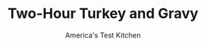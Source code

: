 ---
layout: ../../layouts/MarkdownPostLayout.astro
title: Two-Hour Turkey and Gravy
author: America's Test Kitchen
pubDate: 2023-03-15
description: "With two small cuts, we cooked a juicy roast turkey for the holidays in just 2 hours."
image_url: https://res.cloudinary.com/hksqkdlah/image/upload/ar_1:1,c_fill,dpr_2.0,f_auto,fl_lossy.progressive.strip_profile,g_faces:auto,q_auto:low,w_344/25107_sfs-no-fuss-turkey-with-gravy-14
tags: ["Main Courses","American","Turkey","Roasts","Thanksgiving"]
calories: 6856
protein: 76
carbohydrates: 7
fats: 
fiber: 1
ingredients: ["2 , onions, quartered through root end","2 , carrots, peeled and cut into 3-inch pieces","1 , celery rib, cut into 3-inch pieces","1 (12- to 14-pound) prebrined, turkey, neck reserved, giblets discarded","3 tablespoons, extra-virgin olive oil",", Kosher salt and pepper","3 cups, water, plus extra as needed","1 tablespoon, unsalted butter","1/4 cup, dry white wine","1/4 cup, all-purpose flour","4 sprigs, fresh thyme","1 sprig fresh, sage"]
serves: 12
time: "2¾ hours, plus 45 minutes resting"
instructions: ["Adjust oven rack to lowest position and heat oven to 450 degrees. Scatter onions, carrots, celery, and turkey neck in bottom of large roasting pan. Set V-rack over vegetables in roasting pan. Pat turkey dry with paper towels and tuck wingtips behind back. Transfer turkey, breast side up, to V-rack.","Using sharp knife, slice through skin between breast and leg on each side of turkey to expose entire underside of thigh without cutting into meat. Combine oil, 1 tablespoon salt, and 1 1/2 teaspoons pepper in small bowl. Brush turkey all over with oil mixture.","Roast turkey until thickest part of breast registers 120 degrees and thickest part of thighs registers at least 135 degrees, 60 to 70 minutes.","Reduce oven temperature to 250 degrees and continue to roast turkey until breast registers 160 degrees and thighs register 175 degrees, 35 to 45 minutes longer. Transfer turkey to carving board and let rest for 45 minutes.","While turkey rests, transfer vegetables and turkey neck from roasting pan to bowl, leaving turkey juices behind. Add water to roasting pan with turkey juices and scrape up any browned bits from pan bottom. Transfer deglazed juices to 4-cup liquid measuring cup; add extra water, if needed, to equal 4 cups.","Melt butter in Dutch oven over medium-high heat. Add vegetables and turkey neck and cook until any liquid has evaporated and browned bits begin to form on bottom of pot, 3 to 5 minutes. Add wine and cook until nearly evaporated, about 2 minutes, scraping up any browned bits.","Sprinkle flour over top and cook, stirring constantly, for 1 minute. Add thyme sprigs, sage sprig, deglazed pan juices, 1/2 teaspoon salt, and 1/2 teaspoon pepper. Bring to boil, then reduce heat to medium-low and simmer until thickened to gravy consistency, 12 to 15 minutes.","Strain gravy through fine-mesh strainer set over medium saucepan; discard solids. Season with salt and pepper to taste. Carve turkey and serve with gravy."]
nutrition: ["897 mg Potassium","657 mg Phosphorus","74 mg Calcium","3 mg Iron","100 mg Magnesium","1396 mg Sodium","6 mg Zinc","24 g Fat","26 mg Niacin (B3)","9 g Monounsaturated","5 g Polyunsaturated","4 mg Vitamin C","1 µg Vitamin D","253 mg Cholesterol","6 g Saturated","1 g Fiber","4 µg Folic acid","34 µg Folate (food)","1 g Sugars","18 µg Vitamin K","349 g Water","7 g Carbs","41 µg Folate equivalent (total)","76 g Protein","4 µg Vitamin B12","2 mg Vitamin B6","157 µg Vitamin A","571 kcal Energy","6856 calories"]
notes: "If you can’t find a self-basting turkey, a kosher turkey can be substituted. Avoid opening the oven too frequently to take the turkey’s temperature. If your turkey is on the smaller side of the weight range, follow the lower end of the time ranges given, and vice versa."
---